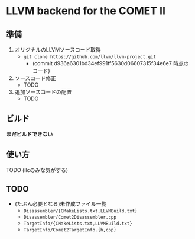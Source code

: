 # LLVM backend for the COMET II


## 準備
1. オリジナルのLLVMソースコード取得
    * `git clone https://github.com/llvm/llvm-project.git`
        * (commit d936a6301bd34ef991ff5630d06607315f34e6e7 時点のコード)
2. ソースコード修正
    * TODO
3. 追加ソースコードの配置
    * TODO


## ビルド
__まだビルドできない__


## 使い方
TODO (llcのみな気がする)


## TODO
* (たぶん必要となる)未作成ファイル一覧
    * `Disassembler/{CMakeLists.txt,LLVMBuild.txt}`
    * `Disassembler/Comet2Disassembler.cpp`
    * `TargetInfo/{CMakeLists.txt,LLVMBuild.txt}`
    * `TargetInfo/Comet2TargetInfo.{h,cpp}`

